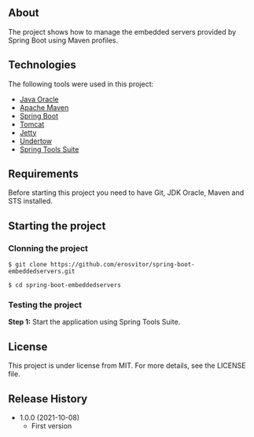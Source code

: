## About
The project shows how to manage the embedded servers provided by Spring Boot using Maven profiles.

## Technologies
The following tools were used in this project:

* [Java Oracle](https://www.oracle.com/java/)
* [Apache Maven](https://maven.apache.org/)
* [Spring Boot](https://spring.io/projects/spring-boot)
* [Tomcat](http://tomcat.apache.org/)
* [Jetty](https://www.eclipse.org/jetty/)
* [Undertow](https://undertow.io/)
* [Spring Tools Suite](https://spring.io/tools)

## Requirements
Before starting this project you need to have Git, JDK Oracle, Maven and STS installed.

## Starting the project

### Clonning the project
```
$ git clone https://github.com/erosvitor/spring-boot-embeddedservers.git

$ cd spring-boot-embeddedservers
```

### Testing the project
**Step 1:** Start the application using Spring Tools Suite.

## License
This project is under license from MIT. For more details, see the LICENSE file.

## Release History
* 1.0.0 (2021-10-08)
    * First version
